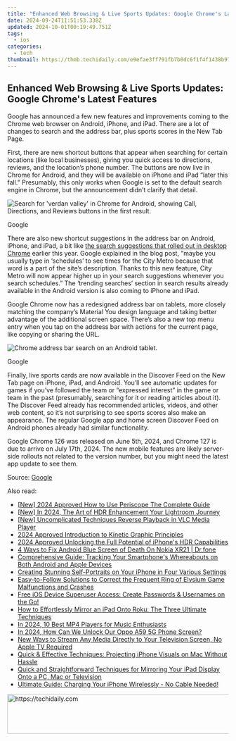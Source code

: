 ```yaml
---
title: "Enhanced Web Browsing & Live Sports Updates: Google Chrome's Latest Features"
date: 2024-09-24T11:51:53.338Z
updated: 2024-10-01T00:19:49.751Z
tags:
  - ios
categories:
  - tech
thumbnail: https://thmb.techidaily.com/e9efae3ff791fb7b0dc6f1f4f1438b97e5574ba3442154b95456c4348b981cfa.jpg
---
```


## Enhanced Web Browsing & Live Sports Updates: Google Chrome's Latest Features

Google has announced a few new features and improvements coming to the Chrome web browser on Android, iPhone, and iPad. There are a lot of changes to search and the address bar, plus sports scores in the New Tab Page.

 First, there are new shortcut buttons that appear when searching for certain locations (like local businesses), giving you quick access to directions, reviews, and the location’s phone number. The buttons are now live in Chrome for Android, and they will be available on iPhone and iPad “later this fall.” Presumably, this only works when Google is set to the default search engine in Chrome, but the announcement didn’t clarify that detail.

![Search for 'verdan valley' in Chrome for Android, showing Call, Directions, and Reviews buttons in the first result.](https://static1.howtogeekimages.com/wordpress/wp-content/uploads/2024/06/chrome1.png) 

Google

 There are also new shortcut suggestions in the address bar on Android, iPhone, and iPad, a bit like [the search suggestions that rolled out in desktop Chrome](https://ios-pokemon-go.techidaily.com/in-2024-reasons-why-pokemon-gps-does-not-work-on-apple-iphone-13-pro-max-drfone-by-drfone-virtual-ios/) earlier this year. Google explained in the blog post, “maybe you usually type in ‘schedules’ to see times for the City Metro because that word is a part of the site’s description. Thanks to this new feature, City Metro will now appear higher up in your search suggestions whenever you search schedules.” The ‘trending searches’ section in search results already available in the Android version is also coming to iPhone and iPad.

 Google Chrome now has a redesigned address bar on tablets, more closely matching the company’s Material You design language and taking better advantage of the additional screen space. There’s also a new top menu entry when you tap on the address bar with actions for the current page, like copying or sharing the URL.

![Chrome address bar search on an Android tablet.](https://static1.howtogeekimages.com/wordpress/wp-content/uploads/2024/06/chrome2.png) 

Google

 Finally, live sports cards are now available in the Discover Feed on the New Tab page on iPhone, iPad, and Android. You’ll see automatic updates for games if you’ve followed the team or “expressed interest” in the game or team in the past (presumably, searching for it or reading articles about it). The Discover Feed already has recommended articles, videos, and other web content, so it’s not surprising to see sports scores also make an appearance. The regular Google app and home screen Discover Feed on Android phones already had similar functionality.

 Google Chrome 126 was released on June 5th, 2024, and Chrome 127 is due to arrive on July 17th, 2024\. The new mobile features are likely server-side rollouts not related to the version number, but you might need the latest app update to see them.

 Source: [Google](https://blog.google/products/chrome/chrome-mobile-features-june-2024/)

<ins class="adsbygoogle"
     style="display:block"
     data-ad-format="autorelaxed"
     data-ad-client="ca-pub-7571918770474297"
     data-ad-slot="1223367746"></ins>

<ins class="adsbygoogle"
     style="display:block"
     data-ad-client="ca-pub-7571918770474297"
     data-ad-slot="8358498916"
     data-ad-format="auto"
     data-full-width-responsive="true"></ins>

<span class="atpl-alsoreadstyle">Also read:</span>
<div><ul>
<li><a href="https://vp-tips.techidaily.com/new-2024-approved-how-to-use-periscope-the-complete-guide/"><u>[New] 2024 Approved How to Use Periscope The Complete Guide</u></a></li>
<li><a href="https://fox-blue.techidaily.com/new-in-2024-the-art-of-hdr-enhancement-your-lightroom-journey/"><u>[New] In 2024, The Art of HDR Enhancement Your Lightroom Journey</u></a></li>
<li><a href="https://screen-capture.techidaily.com/new-uncomplicated-techniques-reverse-playback-in-vlc-media-player/"><u>[New] Uncomplicated Techniques Reverse Playback in VLC Media Player</u></a></li>
<li><a href="https://some-guidance.techidaily.com/2024-approved-introduction-to-kinetic-graphic-principles/"><u>2024 Approved Introduction to Kinetic Graphic Principles</u></a></li>
<li><a href="https://article-helps.techidaily.com/2024-approved-unlocking-the-full-potential-of-iphones-hdr-capabilities/"><u>2024 Approved Unlocking the Full Potential of iPhone's HDR Capabilities</u></a></li>
<li><a href="https://howto.techidaily.com/4-ways-to-fix-android-blue-screen-of-death-on-nokia-xr21-drfone-by-drfone-fix-android-problems-fix-android-problems/"><u>4 Ways to Fix Android Blue Screen of Death On Nokia XR21 | Dr.fone</u></a></li>
<li><a href="https://os-tips.techidaily.com/comprehensive-guide-tracking-your-smartphones-whereabouts-on-both-android-and-apple-devices/"><u>Comprehensive Guide: Tracking Your Smartphone's Whereabouts on Both Android and Apple Devices</u></a></li>
<li><a href="https://os-tips.techidaily.com/creating-stunning-self-portraits-on-your-iphone-in-four-various-settings/"><u>Creating Stunning Self-Portraits on Your iPhone in Four Various Settings</u></a></li>
<li><a href="https://win-blog.techidaily.com/easy-to-follow-solutions-to-correct-the-frequent-ring-of-elysium-game-malfunctions-and-crashes/"><u>Easy-to-Follow Solutions to Correct the Frequent Ring of Elysium Game Malfunctions and Crashes</u></a></li>
<li><a href="https://os-tips.techidaily.com/1723620273595-free-ios-device-superuser-access-create-passwords-and-usernames-on-the-go/"><u>Free iOS Device Superuser Access: Create Passwords & Usernames on the Go!</u></a></li>
<li><a href="https://os-tips.techidaily.com/how-to-effortlessly-mirror-an-ipad-onto-roku-the-three-ultimate-techniques/"><u>How to Effortlessly Mirror an iPad Onto Roku: The Three Ultimate Techniques</u></a></li>
<li><a href="https://fox-cloud.techidaily.com/in-2024-10-best-mp4-players-for-music-enthusiasts/"><u>In 2024, 10 Best MP4 Players for Music Enthusiasts</u></a></li>
<li><a href="https://android-unlock.techidaily.com/in-2024-how-can-we-unlock-our-oppo-a59-5g-phone-screen-by-drfone-android/"><u>In 2024, How Can We Unlock Our Oppo A59 5G Phone Screen?</u></a></li>
<li><a href="https://os-tips.techidaily.com/new-ways-to-stream-any-media-directly-to-your-television-screen-no-apple-tv-required/"><u>New Ways to Stream Any Media Directly to Your Television Screen, No Apple TV Required</u></a></li>
<li><a href="https://os-tips.techidaily.com/quick-and-effective-techniques-projecting-iphone-visuals-on-mac-without-hassle/"><u>Quick & Effective Techniques: Projecting iPhone Visuals on Mac Without Hassle</u></a></li>
<li><a href="https://os-tips.techidaily.com/quick-and-straightforward-techniques-for-mirroring-your-ipad-display-onto-a-pc-mac-or-television/"><u>Quick and Straightforward Techniques for Mirroring Your iPad Display Onto a PC, Mac or Television</u></a></li>
<li><a href="https://os-tips.techidaily.com/ultimate-guide-charging-your-iphone-wirelessly-no-cable-needed/"><u>Ultimate Guide: Charging Your iPhone Wirelessly - No Cable Needed!</u></a></li>
</ul></div>

<!-- affiliate ads begin -->
<a href="https://laganoo.pxf.io/c/5597632/1484939/16446" target="_top" id="1484939">
  <img src="//a.impactradius-go.com/display-ad/16446-1484939" border="0" alt="https://techidaily.com" width="728" height="90"/>
</a>
<img height="0" width="0" src="https://laganoo.pxf.io/i/5597632/1484939/16446" style="position:absolute;visibility:hidden;" border="0" />
<!-- affiliate ads end -->

